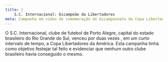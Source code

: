 ```yaml
---
title: |
    S.C. Internacional: bicampeão da Libertadores
meta: Campanha em vídeo de comemoração do bicampeonato da Copa Libertadores para o S.C. Internacional.
---
```

O S.C. Internacional, clube de futebol de Porto Alegre, capital do estado brasileiro do Rio Grande do Sul, venceu por duas vezes , em um curto intervalo de tempo, a Copa Libertadores da América. Esta campanha tinha como objetivo festejar tal feito e evidenciar que nenhum outro clube brasileiro havia conseguido o mesmo.
